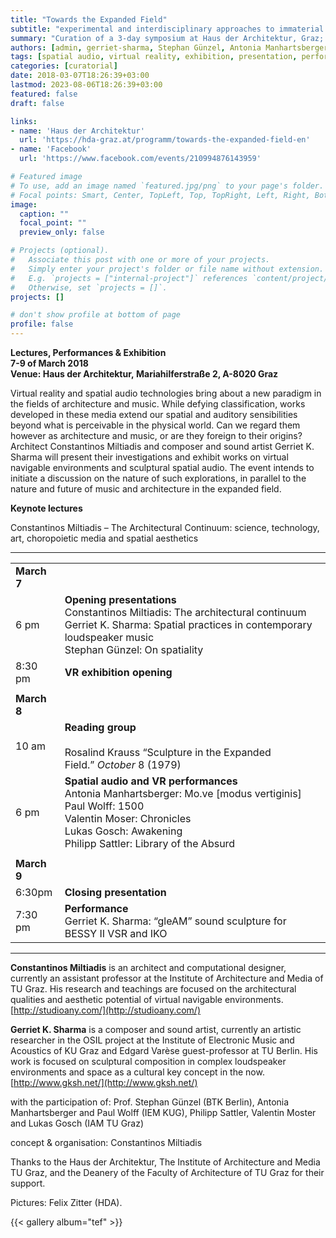 ```yaml
---
title: "Towards the Expanded Field"
subtitle: "experimental and interdisciplinary approaches to immaterial spatiotemporal environments"
summary: "Curation of a 3-day symposium at Haus der Architektur, Graz; 2018"
authors: [admin, gerriet-sharma, Stephan Günzel, Antonia Manhartsberger, Paul Wolff, Valentin Moser, Lukas Gosch, Philipp Sattler, Sabrina Kullmaier, Julian Lebitsch]
tags: [spatial audio, virtual reality, exhibition, presentation, performance, symposium, Haus der Architektur, Graz]
categories: [curatorial]
date: 2018-03-07T18:26:39+03:00
lastmod: 2023-08-06T18:26:39+03:00
featured: false
draft: false

links: 
- name: 'Haus der Architektur'
  url: 'https://hda-graz.at/programm/towards-the-expanded-field-en'
- name: 'Facebook'
  url: 'https://www.facebook.com/events/210994876143959'

# Featured image
# To use, add an image named `featured.jpg/png` to your page's folder.
# Focal points: Smart, Center, TopLeft, Top, TopRight, Left, Right, BottomLeft, Bottom, BottomRight.
image:
  caption: ""
  focal_point: ""
  preview_only: false

# Projects (optional).
#   Associate this post with one or more of your projects.
#   Simply enter your project's folder or file name without extension.
#   E.g. `projects = ["internal-project"]` references `content/project/deep-learning/index.md`.
#   Otherwise, set `projects = []`.
projects: []

# don't show profile at bottom of page
profile: false
---
```


**Lectures, Performances & Exhibition**  
**7-9 of March 2018**  
**Venue: Haus der Architektur, Mariahilferstraße 2, A-8020 Graz**

Virtual reality and spatial audio technologies bring about a new paradigm in the fields of architecture and music. While defying classification, works developed in these media extend our spatial and auditory sensibilities beyond what is perceivable in the physical world. Can we regard them however as architecture and music, or are they foreign to their origins?  
Architect Constantinos Miltiadis and composer and sound artist Gerriet K. Sharma will present their investigations and exhibit works on virtual navigable environments and sculptural spatial audio. The event intends to initiate a discussion on the nature of such explorations, in parallel to the nature and future of music and architecture in the expanded field.

**Keynote lectures**

Constantinos Miltiadis – The Architectural Continuum: science, technology, art, choropoietic media and spatial aesthetics

---

|   |   |
|---|---|
|**March 7**||
|6 pm|**Opening presentations**  <br>Constantinos Miltiadis: The architectural continuum  <br>Gerriet K. Sharma: Spatial practices in contemporary loudspeaker music  <br>Stephan Günzel: On spatiality|
|8:30 pm|**VR exhibition opening**|
|||
|**March 8**||
|10 am|**Reading group**<br><br>Rosalind Krauss “Sculpture in the Expanded Field.” _October_ 8 (1979)|
|6 pm|**Spatial audio and VR performances**  <br>Antonia Manhartsberger: Mo.ve [modus vertiginis]  <br>Paul Wolff: 1500  <br>Valentin Moser: Chronicles  <br>Lukas Gosch: Awakening  <br>Philipp Sattler: Library of the Absurd|
|||
|**March 9**||
|6:30pm|**Closing presentation**|
|7:30 pm|**Performance**  <br>Gerriet K. Sharma: “gleAM” sound sculpture for BESSY II VSR and IKO|

---

**Constantinos Miltiadis** is an architect and computational designer, currently an assistant professor at the Institute of Architecture and Media of TU Graz. His research and teachings are focused on the architectural qualities and aesthetic potential of virtual navigable environments.  
[http://studioany.com/](http://studioany.com/)

**Gerriet K. Sharma** is a composer and sound artist, currently an artistic researcher in the OSIL project at the Institute of Electronic Music and Acoustics of KU Graz and Edgard Varèse guest-professor at TU Berlin. His work is focused on sculptural composition in complex loudspeaker environments and space as a cultural key concept in the now.  
[http://www.gksh.net/](http://www.gksh.net/)

with the participation of: Prof. Stephan Günzel (BTK Berlin), Antonia Manhartsberger and Paul Wolff (IEM KUG), Philipp Sattler, Valentin Moster and Lukas Gosch (IAM TU Graz)

concept & organisation: Constantinos Miltiadis

Thanks to the Haus der Architektur, The Institute of Architecture and Media TU Graz, and the Deanery of the Faculty of Architecture of TU Graz for their support.

Pictures: Felix Zitter (HDA). 

{{< gallery album="tef" >}}